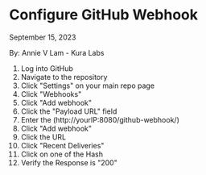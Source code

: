 # Configure GitHub Webhook

September 15, 2023

By:  Annie V Lam - Kura Labs

1.  Log into GitHub
2.  Navigate to the repository
3.  Click "Settings" on your main repo page
4.  Click "Webhooks"
5.  Click "Add webhook"
6.  Click the "Payload URL" field
7.  Enter the (http://yourIP:8080/github-webhook/)
8.  Click "Add webhook"
9.  Click the URL
10.  Click "Recent Deliveries"
11.  Click on one of the Hash
12.  Verify the Response is "200"
